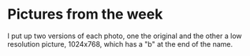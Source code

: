 # Pictures from the week

I put up two versions of each photo, one the original and the other a low resolution picture, 1024x768, 
which has a "b" at the end of the name.
